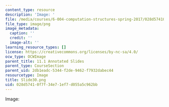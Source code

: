 ```yaml
---
content_type: resource
description: 'Image: '
file: /media/courses/6-004-computation-structures-spring-2017/028d57410f7f34e71ef7d055a5c962bb_Slide30.png
file_type: image/png
image_metadata:
  caption: ''
  credit: ''
  image-alt: ''
learning_resource_types: []
license: https://creativecommons.org/licenses/by-nc-sa/4.0/
ocw_type: OCWImage
parent_title: 11.1 Annotated Slides
parent_type: CourseSection
parent_uid: 2db1eadc-5344-f2de-9462-f7932dabec44
resourcetype: Image
title: Slide30.png
uid: 028d5741-0f7f-34e7-1ef7-d055a5c962bb
---
```

Image: 